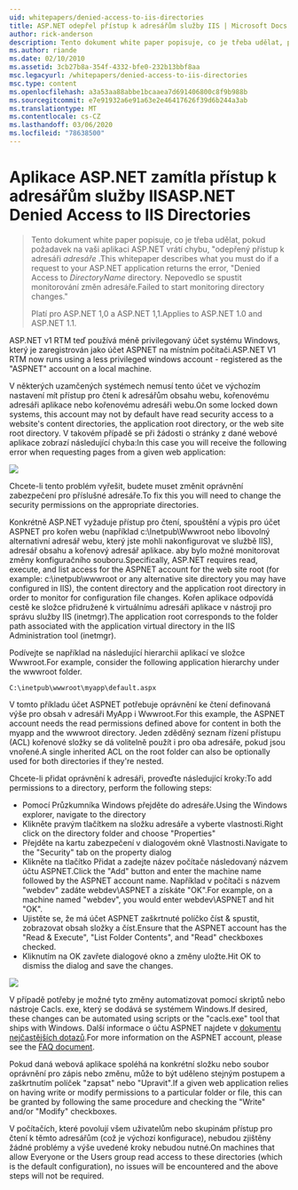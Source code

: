 ```yaml
---
uid: whitepapers/denied-access-to-iis-directories
title: ASP.NET odepřel přístup k adresářům služby IIS | Microsoft Docs
author: rick-anderson
description: Tento dokument white paper popisuje, co je třeba udělat, pokud požadavek na vaši aplikaci ASP.NET vrátí chybu, "odepřený přístup k adresáři adresáře. Nepovedlo se s...
ms.author: riande
ms.date: 02/10/2010
ms.assetid: 3cb27b8a-354f-4332-bfe0-232b13bbf8aa
msc.legacyurl: /whitepapers/denied-access-to-iis-directories
msc.type: content
ms.openlocfilehash: a3a53aa88abbe1bcaaea7d691406800c8f9b988b
ms.sourcegitcommit: e7e91932a6e91a63e2e46417626f39d6b244a3ab
ms.translationtype: MT
ms.contentlocale: cs-CZ
ms.lasthandoff: 03/06/2020
ms.locfileid: "78638500"
---
```

# <a name="aspnet-denied-access-to-iis-directories"></a><span data-ttu-id="a26f7-104">Aplikace ASP.NET zamítla přístup k adresářům služby IIS</span><span class="sxs-lookup"><span data-stu-id="a26f7-104">ASP.NET Denied Access to IIS Directories</span></span>

> <span data-ttu-id="a26f7-105">Tento dokument white paper popisuje, co je třeba udělat, pokud požadavek na vaši aplikaci ASP.NET vrátí chybu, "odepřený přístup k adresáři *adresáře* .</span><span class="sxs-lookup"><span data-stu-id="a26f7-105">This whitepaper describes what you must do if a request to your ASP.NET application returns the error, "Denied Access to *DirectoryName* directory.</span></span> <span data-ttu-id="a26f7-106">Nepovedlo se spustit monitorování změn adresáře.</span><span class="sxs-lookup"><span data-stu-id="a26f7-106">Failed to start monitoring directory changes."</span></span>
> 
> <span data-ttu-id="a26f7-107">Platí pro ASP.NET 1,0 a ASP.NET 1,1.</span><span class="sxs-lookup"><span data-stu-id="a26f7-107">Applies to ASP.NET 1.0 and ASP.NET 1.1.</span></span>

<span data-ttu-id="a26f7-108">ASP.NET v1 RTM teď používá méně privilegovaný účet systému Windows, který je zaregistrován jako účet ASPNET na místním počítači.</span><span class="sxs-lookup"><span data-stu-id="a26f7-108">ASP.NET V1 RTM now runs using a less privileged windows account - registered as the "ASPNET" account on a local machine.</span></span>

<span data-ttu-id="a26f7-109">V některých uzamčených systémech nemusí tento účet ve výchozím nastavení mít přístup pro čtení k adresářům obsahu webu, kořenovému adresáři aplikace nebo kořenovému adresáři webu.</span><span class="sxs-lookup"><span data-stu-id="a26f7-109">On some locked down systems, this account may not by default have read security access to a website's content directories, the application root directory, or the web site root directory.</span></span> <span data-ttu-id="a26f7-110">V takovém případě se při žádosti o stránky z dané webové aplikace zobrazí následující chyba:</span><span class="sxs-lookup"><span data-stu-id="a26f7-110">In this case you will receive the following error when requesting pages from a given web application:</span></span>

![](denied-access-to-iis-directories/_static/image1.jpg)

<span data-ttu-id="a26f7-111">Chcete-li tento problém vyřešit, budete muset změnit oprávnění zabezpečení pro příslušné adresáře.</span><span class="sxs-lookup"><span data-stu-id="a26f7-111">To fix this you will need to change the security permissions on the appropriate directories.</span></span>

<span data-ttu-id="a26f7-112">Konkrétně ASP.NET vyžaduje přístup pro čtení, spouštění a výpis pro účet ASPNET pro kořen webu (například c:\Inetpub\Wwwroot nebo libovolný alternativní adresář webu, který jste mohli nakonfigurovat ve službě IIS), adresář obsahu a kořenový adresář aplikace. aby bylo možné monitorovat změny konfiguračního souboru.</span><span class="sxs-lookup"><span data-stu-id="a26f7-112">Specifically, ASP.NET requires read, execute, and list access for the ASPNET account for the web site root (for example: c:\inetpub\wwwroot or any alternative site directory you may have configured in IIS), the content directory and the application root directory in order to monitor for configuration file changes.</span></span> <span data-ttu-id="a26f7-113">Kořen aplikace odpovídá cestě ke složce přidružené k virtuálnímu adresáři aplikace v nástroji pro správu služby IIS (inetmgr).</span><span class="sxs-lookup"><span data-stu-id="a26f7-113">The application root corresponds to the folder path associated with the application virtual directory in the IIS Administration tool (inetmgr).</span></span>

<span data-ttu-id="a26f7-114">Podívejte se například na následující hierarchii aplikací ve složce Wwwroot.</span><span class="sxs-lookup"><span data-stu-id="a26f7-114">For example, consider the following application hierarchy under the wwwroot folder.</span></span>

`C:\inetpub\wwwroot\myapp\default.aspx`

<span data-ttu-id="a26f7-115">V tomto příkladu účet ASPNET potřebuje oprávnění ke čtení definovaná výše pro obsah v adresáři MyApp i Wwwroot.</span><span class="sxs-lookup"><span data-stu-id="a26f7-115">For this example, the ASPNET account needs the read permissions defined above for content in both the myapp and the wwwroot directory.</span></span> <span data-ttu-id="a26f7-116">Jeden zděděný seznam řízení přístupu (ACL) kořenové složky se dá volitelně použít i pro oba adresáře, pokud jsou vnořené.</span><span class="sxs-lookup"><span data-stu-id="a26f7-116">A single inherited ACL on the root folder can also be optionally used for both directories if they're nested.</span></span>

<span data-ttu-id="a26f7-117">Chcete-li přidat oprávnění k adresáři, proveďte následující kroky:</span><span class="sxs-lookup"><span data-stu-id="a26f7-117">To add permissions to a directory, perform the following steps:</span></span>

- <span data-ttu-id="a26f7-118">Pomocí Průzkumníka Windows přejděte do adresáře.</span><span class="sxs-lookup"><span data-stu-id="a26f7-118">Using the Windows explorer, navigate to the directory</span></span>
- <span data-ttu-id="a26f7-119">Klikněte pravým tlačítkem na složku adresáře a vyberte vlastnosti.</span><span class="sxs-lookup"><span data-stu-id="a26f7-119">Right click on the directory folder and choose "Properties"</span></span>
- <span data-ttu-id="a26f7-120">Přejděte na kartu zabezpečení v dialogovém okně Vlastnosti.</span><span class="sxs-lookup"><span data-stu-id="a26f7-120">Navigate to the "Security" tab on the property dialog</span></span>
- <span data-ttu-id="a26f7-121">Klikněte na tlačítko Přidat a zadejte název počítače následovaný názvem účtu ASPNET.</span><span class="sxs-lookup"><span data-stu-id="a26f7-121">Click the "Add" button and enter the machine name followed by the ASPNET account name.</span></span> <span data-ttu-id="a26f7-122">Například v počítači s názvem "webdev" zadáte webdev\ASPNET a získáte "OK".</span><span class="sxs-lookup"><span data-stu-id="a26f7-122">For example, on a machine named "webdev", you would enter webdev\ASPNET and hit "OK".</span></span>
- <span data-ttu-id="a26f7-123">Ujistěte se, že má účet ASPNET zaškrtnuté políčko číst &amp; spustit, zobrazovat obsah složky a číst.</span><span class="sxs-lookup"><span data-stu-id="a26f7-123">Ensure that the ASPNET account has the "Read &amp; Execute", "List Folder Contents", and "Read" checkboxes checked.</span></span>
- <span data-ttu-id="a26f7-124">Kliknutím na OK zavřete dialogové okno a změny uložte.</span><span class="sxs-lookup"><span data-stu-id="a26f7-124">Hit OK to dismiss the dialog and save the changes.</span></span>

![](denied-access-to-iis-directories/_static/image2.jpg)

<span data-ttu-id="a26f7-125">V případě potřeby je možné tyto změny automatizovat pomocí skriptů nebo nástroje Cacls. exe, který se dodává se systémem Windows.</span><span class="sxs-lookup"><span data-stu-id="a26f7-125">If desired, these changes can be automated using scripts or the "cacls.exe" tool that ships with Windows.</span></span> <span data-ttu-id="a26f7-126">Další informace o účtu ASPNET najdete v [dokumentu nejčastějších dotazů](https://go.microsoft.com/fwlink/?LinkId=5828).</span><span class="sxs-lookup"><span data-stu-id="a26f7-126">For more information on the ASPNET account, please see the [FAQ document](https://go.microsoft.com/fwlink/?LinkId=5828).</span></span>

<span data-ttu-id="a26f7-127">Pokud daná webová aplikace spoléhá na konkrétní složku nebo soubor oprávnění pro zápis nebo změnu, může to být uděleno stejným postupem a zaškrtnutím políček "zapsat" nebo "Upravit".</span><span class="sxs-lookup"><span data-stu-id="a26f7-127">If a given web application relies on having write or modify permissions to a particular folder or file, this can be granted by following the same procedure and checking the "Write" and/or "Modify" checkboxes.</span></span>

<span data-ttu-id="a26f7-128">V počítačích, které povolují všem uživatelům nebo skupinám přístup pro čtení k těmto adresářům (což je výchozí konfigurace), nebudou zjištěny žádné problémy a výše uvedené kroky nebudou nutné.</span><span class="sxs-lookup"><span data-stu-id="a26f7-128">On machines that allow Everyone or the Users group read access to these directories (which is the default configuration), no issues will be encountered and the above steps will not be required.</span></span>
